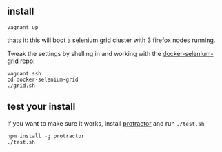 ## install

	vagrant up

thats it: this will boot a selenium grid cluster with 3 firefox nodes running.

Tweak the settings by shelling in and working with the 
[docker-selenium-grid](https://github.com/benschw/docker-selenium-grid) repo:

	vagrant ssh
	cd docker-selenium-grid
	./grid.sh

## test your install

If you want to make sure it works, install 
[protractor](https://github.com/angular/protractor) and run `./test.sh`
 

	npm install -g protractor
	./test.sh


